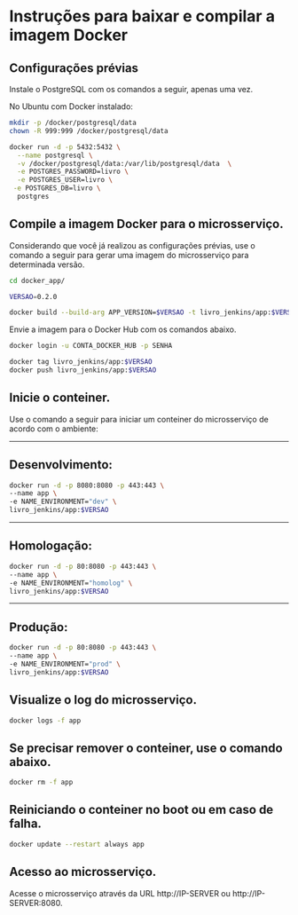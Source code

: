 # Instruções para baixar e compilar a imagem Docker

## Configurações prévias

Instale o PostgreSQL com os comandos a seguir, apenas uma vez.

No Ubuntu com Docker instalado:

```sh
mkdir -p /docker/postgresql/data
chown -R 999:999 /docker/postgresql/data

docker run -d -p 5432:5432 \
  --name postgresql \
  -v /docker/postgresql/data:/var/lib/postgresql/data  \
  -e POSTGRES_PASSWORD=livro \
  -e POSTGRES_USER=livro \
 -e POSTGRES_DB=livro \
  postgres
```

## Compile a imagem Docker para o microsserviço.

Considerando que você já realizou as configurações prévias, use o
comando a seguir para gerar uma imagem do microsserviço para determinada versão.

```sh
cd docker_app/

VERSAO=0.2.0

docker build --build-arg APP_VERSION=$VERSAO -t livro_jenkins/app:$VERSAO .
```

Envie a imagem para o Docker Hub com os comandos abaixo.

```sh
docker login -u CONTA_DOCKER_HUB -p SENHA

docker tag livro_jenkins/app:$VERSAO
docker push livro_jenkins/app:$VERSAO
```

## Inicie o conteiner.

Use o comando a seguir para iniciar um conteiner do microsserviço de acordo com
o ambiente:

----------------
Desenvolvimento:
----------------

```sh
docker run -d -p 8080:8080 -p 443:443 \
--name app \
-e NAME_ENVIRONMENT="dev" \
livro_jenkins/app:$VERSAO
```

------------
Homologação:
------------

```sh
docker run -d -p 80:8080 -p 443:443 \
--name app \
-e NAME_ENVIRONMENT="homolog" \
livro_jenkins/app:$VERSAO
```

---------
Produção:
---------

```sh
docker run -d -p 80:8080 -p 443:443 \
--name app \
-e NAME_ENVIRONMENT="prod" \
livro_jenkins/app:$VERSAO
```

## Visualize o log do microsserviço.

```sh
docker logs -f app
```

## Se precisar remover o conteiner, use o comando abaixo.

```sh
docker rm -f app
```

## Reiniciando o conteiner no boot ou em caso de falha.

```sh
docker update --restart always app
```

## Acesso ao microsserviço.

Acesse o microsserviço através da URL http://IP-SERVER
ou http://IP-SERVER:8080.
